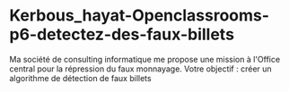 # Kerbous_hayat-Openclassrooms-p6-detectez-des-faux-billets
Ma société de consulting informatique me propose une mission à l'Office central pour la répression du faux monnayage. Votre objectif : créer un algorithme de détection de faux billets
